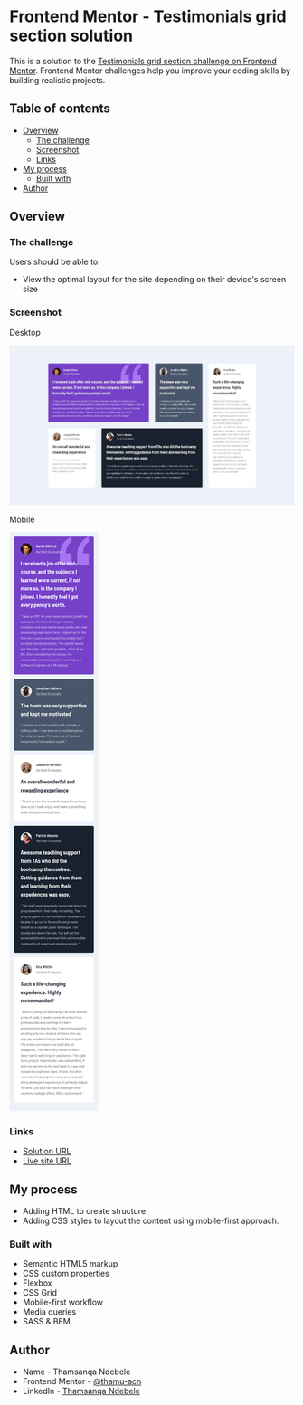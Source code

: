 # Frontend Mentor - Testimonials grid section solution

This is a solution to the [Testimonials grid section challenge on Frontend Mentor](https://www.frontendmentor.io/challenges/testimonials-grid-section-Nnw6J7Un7). Frontend Mentor challenges help you improve your coding skills by building realistic projects. 

## Table of contents

- [Overview](#overview)
  - [The challenge](#the-challenge)
  - [Screenshot](#screenshot)
  - [Links](#links)
- [My process](#my-process)
  - [Built with](#built-with)
- [Author](#author)

## Overview

### The challenge

Users should be able to:

- View the optimal layout for the site depending on their device's screen size

### Screenshot

Desktop

![](./desktop.jpeg)

Mobile

![](./mobile.png)

### Links

- [Solution URL](https://github.com/thamu-acn/testimonials-grid-section-main)
- [Live site URL](https://thamu-acn.github.io/testimonials-grid-section-main/)

## My process

- Adding HTML to create structure.
- Adding CSS styles to layout the content using mobile-first approach.

### Built with

- Semantic HTML5 markup
- CSS custom properties
- Flexbox
- CSS Grid
- Mobile-first workflow
- Media queries
- SASS & BEM

## Author

- Name - Thamsanqa Ndebele
- Frontend Mentor - [@thamu-acn](https://www.frontendmentor.io/profile/thamu-acn)
- LinkedIn - [Thamsanqa Ndebele](https://www.linkedin.com/in/thamsanqa-ndebele-12988487/)